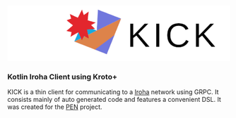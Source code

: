 ![KICK](res/logo_text.png)

### Kotlin Iroha Client using Kroto+

KICK is a thin client for communicating to a [Iroha](https://www.hyperledger.org/use/iroha) network using GRPC.
It consists mainly of auto generated code and features a convenient DSL. It was created for the [PEN](https://github.com/pallocate/pen) project.
